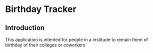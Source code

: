 # Birthday Tracker 

## Introduction

This application is intented for people in a institude to remain them of birthday of their colleges or coworkers